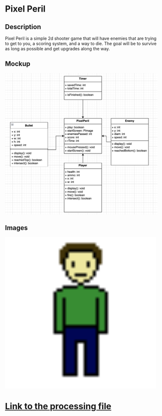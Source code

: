# Pixel Peril
## Description
Pixel Peril is a simple 2d shooter game that will have enemies that are trying to get to you, a scoring system, and a way to die. The goal will be to survive as long as possible and get upgrades along the way.
## Mockup
<img src="https://github.com/Andreijotic/Individual-Project/blob/main/images/C7F35E89-5B88-4A73-8ED9-4A403D3AF7C2.png">

## Images
<img src="https://github.com/Andreijotic/Individual-Project/blob/main/images/Character1.png?raw=true" width="500" height="500">

# [Link to the processing file](https://github.com/Andreijotic/Individual-Project/files/14779195/PixelPeril.zip)
